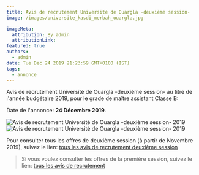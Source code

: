```yaml
---
title: Avis de recrutement Université de Ouargla -deuxième session-
image: /images/universite_kasdi_merbah_ouargla.jpg

imageMeta:
  attribution: By admin
  attributionLink:
featured: true
authors:
  - admin
date: Tue Dec 24 2019 21:23:59 GMT+0100 (IST)
tags:
  - annonce
---
```

Avis de recrutement Université de Ouargla -deuxième session- au titre de l'année budgétaire 2019, pour le grade de maître assistant Classe B:

Date de l'annonce: **24 Décembre 2019**.

![Avis de recrutement Université de Ouargla -deuxième session- 2019](/images/avis-de-recr-universite-ouargla-deuxieme-session.jpg)
![Avis de recrutement Université de Ouargla -deuxième session- 2019](/images/avis-de-recr-universite-ouargla-deuxieme-session-2.jpg)


Pour consulter tous les offres de deuxième session (à partir de Novembre 2019), suivez le lien: [tous les avis de recrutement deuxième session](/tous-les-avis-de-recrutement-mitre-assistant-classe-b-au-titre-de-l-annee-2019-deuxieme-session/)

>Si vous voulez consulter les offres de la première session, suivez le lien: [tous les avis de recrutement](/tous_les_avis_de_recrutement_annee_budgetaire_2019/)
